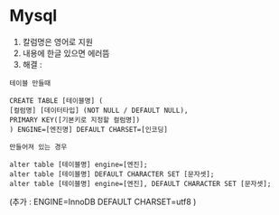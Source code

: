 # Mysql

1. 칼럼명은 영어로 지원 
2. 내용에 한글 있으면 에러뜸
3. 해결 : </br>

`테이블 만들때` 

```
CREATE TABLE [테이블명] (
[컬럼명] [데이터타입] (NOT NULL / DEFAULT NULL), 
PRIMARY KEY([기본키로 지정할 컬럼명])
) ENGINE=[엔진명] DEFAULT CHARSET=[인코딩]
```

`만들어져 있는 경우`

```
alter table [테이블명] engine=[엔진];
alter table [테이블명] DEFAULT CHARACTER SET [문자셋];
alter table [테이블명] engine=[엔진], DEFAULT CHARACTER SET [문자셋];
```

(추가 : ENGINE=InnoDB DEFAULT CHARSET=utf8 )
